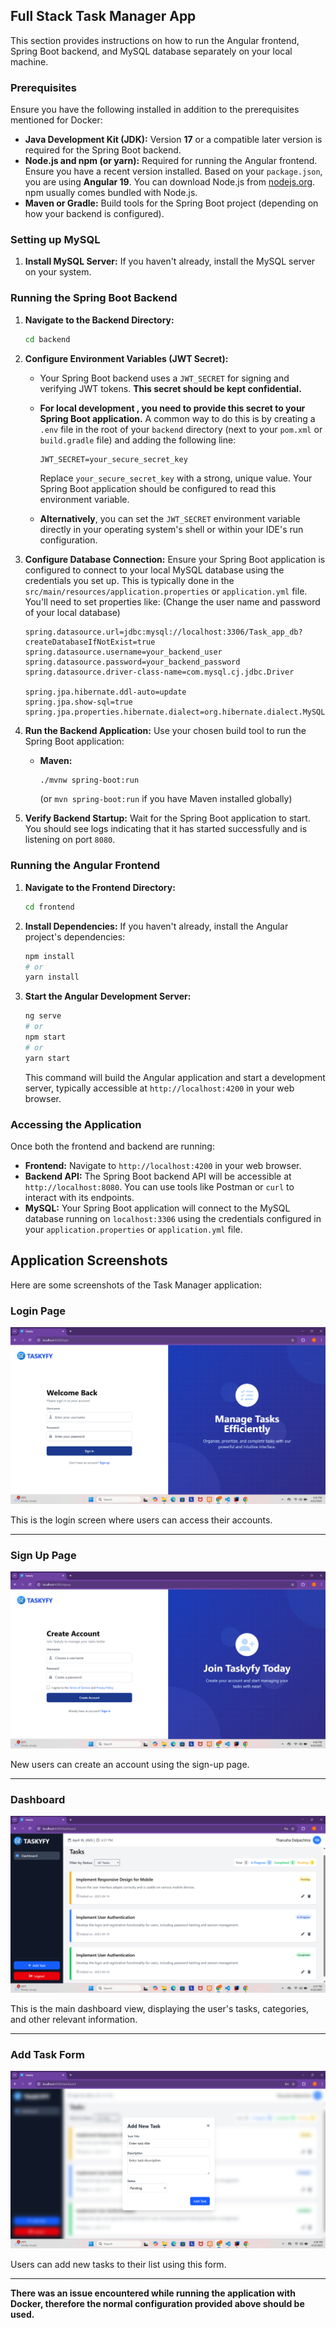 ## Full Stack Task Manager App

This section provides instructions on how to run the Angular frontend, Spring Boot backend, and MySQL database separately on your local machine.

### Prerequisites

Ensure you have the following installed in addition to the prerequisites mentioned for Docker:

  * **Java Development Kit (JDK):** Version **17** or a compatible later version is required for the Spring Boot backend.
  * **Node.js and npm (or yarn):** Required for running the Angular frontend. Ensure you have a recent version installed. Based on your `package.json`, you are using **Angular 19**. You can download Node.js from [nodejs.org](https://nodejs.org/). npm usually comes bundled with Node.js.
  * **Maven or Gradle:** Build tools for the Spring Boot project (depending on how your backend is configured).

### Setting up MySQL

1.  **Install MySQL Server:** If you haven't already, install the MySQL server on your system.

### Running the Spring Boot Backend

1.  **Navigate to the Backend Directory:**

    ```bash
    cd backend
    ```

2.  **Configure Environment Variables (JWT Secret):**

      * Your Spring Boot backend uses a `JWT_SECRET` for signing and verifying JWT tokens. **This secret should be kept confidential.**

      * **For local development , you need to provide this secret to your Spring Boot application.** A common way to do this is by creating a `.env` file in the root of your `backend` directory (next to your `pom.xml` or `build.gradle` file) and adding the following line:

        ```
        JWT_SECRET=your_secure_secret_key
        ```

        Replace `your_secure_secret_key` with a strong, unique value. Your Spring Boot application should be configured to read this environment variable.

      * **Alternatively**, you can set the `JWT_SECRET` environment variable directly in your operating system's shell or within your IDE's run configuration.

3.  **Configure Database Connection:** Ensure your Spring Boot application is configured to connect to your local MySQL database using the credentials you set up. This is typically done in the `src/main/resources/application.properties` or `application.yml` file. You'll need to set properties like: (Change the user name and password of your local database)

    ```properties
    spring.datasource.url=jdbc:mysql://localhost:3306/Task_app_db?createDatabaseIfNotExist=true
    spring.datasource.username=your_backend_user
    spring.datasource.password=your_backend_password
    spring.datasource.driver-class-name=com.mysql.cj.jdbc.Driver

    spring.jpa.hibernate.ddl-auto=update
    spring.jpa.show-sql=true
    spring.jpa.properties.hibernate.dialect=org.hibernate.dialect.MySQL8Dialect
    ```

4.  **Run the Backend Application:** Use your chosen build tool to run the Spring Boot application:

      * **Maven:**
        ```bash
        ./mvnw spring-boot:run
        ```
        (or `mvn spring-boot:run` if you have Maven installed globally)

5.  **Verify Backend Startup:** Wait for the Spring Boot application to start. You should see logs indicating that it has started successfully and is listening on port `8080`.

### Running the Angular Frontend

1.  **Navigate to the Frontend Directory:**
    ```bash
    cd frontend
    ```
2.  **Install Dependencies:** If you haven't already, install the Angular project's dependencies:
    ```bash
    npm install
    # or
    yarn install
    ```
3.  **Start the Angular Development Server:**
    ```bash
    ng serve
    # or
    npm start
    # or
    yarn start
    ```
    This command will build the Angular application and start a development server, typically accessible at `http://localhost:4200` in your web browser.

### Accessing the Application

Once both the frontend and backend are running:

  * **Frontend:** Navigate to `http://localhost:4200` in your web browser.
  * **Backend API:** The Spring Boot backend API will be accessible at `http://localhost:8080`. You can use tools like Postman or `curl` to interact with its endpoints.
  * **MySQL:** Your Spring Boot application will connect to the MySQL database running on `localhost:3306` using the credentials configured in your `application.properties` or `application.yml` file.

## Application Screenshots

Here are some screenshots of the Task Manager application:

### Login Page

![Login Page](images/login.png)

This is the login screen where users can access their accounts.

-----

### Sign Up Page

![Sign Up Page](images/signup.png)

New users can create an account using the sign-up page.

-----

### Dashboard

![Task Dashboard](images/dashboard.png)

This is the main dashboard view, displaying the user's tasks, categories, and other relevant information.

-----

### Add Task Form

![Add New Task](images/addtask.png)

Users can add new tasks to their list using this form. 

-----

**There was an issue encountered while running the application with Docker, therefore the normal configuration provided above should be used.**